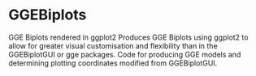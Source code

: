 # GGEBiplots
GGE Biplots rendered in ggplot2
Produces GGE Biplots using ggplot2 to allow for greater visual customisation and flexibility than in the GGEBiplotGUI or gge packages. 
Code for producing GGE models and determining plotting coordinates modified from GGEBiplotGUI.
